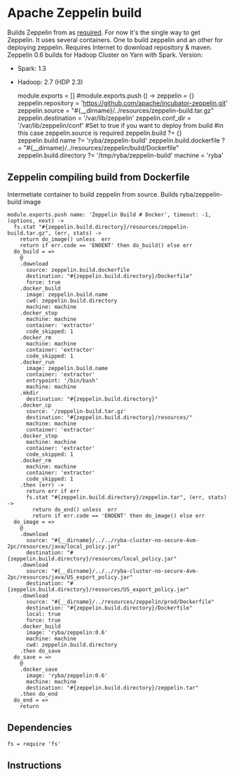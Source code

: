 # Apache Zeppelin build

Builds Zeppelin from as [required][zeppelin-build]. For now it's the single way to get Zeppelin.
It uses several containers. One to build zeppelin and an other for deploying zeppelin.
Requires Internet to download repository & maven.
Zeppelin 0.6 builds for Hadoop Cluster on Yarn with Spark.
Version:
  - Spark: 1.3
  - Hadoop: 2.7 (HDP 2.3)


    module.exports = []
    #module.exports.push () ->
    zeppelin = {}
    zeppelin.repository = 'https://github.com/apache/incubator-zeppelin.git'
    zeppelin.source = "#{__dirname}/../resources/zeppelin-build.tar.gz"
    zeppelin.destination = '/var/lib/zeppelin'
    zeppelin.conf_dir = '/var/lib/zeppelin/conf'
    #Set to true if you want to deploy from build 
    #in this case zeppelin.source is required
    zeppelin.build ?= {}
    zeppelin.build.name ?= 'ryba/zeppelin-build'
    zeppelin.build.dockerfile ?= "#{__dirname}/../resources/zeppelin/build/Dockerfile"
    zeppelin.build.directory ?= '/tmp/ryba/zeppelin-build'
    machine = 'ryba'

## Zeppelin compiling build from Dockerfile

Intermetiate container to build zeppelin from source. Builds ryba/zeppelin-build image


    module.exports.push name: 'Zeppelin Build # Docker', timeout: -1, (options, next) ->
      fs.stat "#{zeppelin.build.directory}/resources/zeppelin-build.tar.gz", (err, stats) ->
        return do_image() unless  err 
        return if err.code == 'ENOENT' then do_build() else err
      do_build = =>
        @
        .download
          source: zeppelin.build.dockerfile
          destination: "#{zeppelin.build.directory}/Dockerfile"
          force: true
        .docker_build
          image: zeppelin.build.name
          cwd: zeppelin.build.directory
          machine: machine
        .docker_stop
          machine: machine
          container: 'extractor'
          code_skipped: 1
        .docker_rm
          machine: machine
          container: 'extractor'
          code_skipped: 1
        .docker_run
          image: zeppelin.build.name
          container: 'extractor'
          entrypoint: '/bin/bash'
          machine: machine
        .mkdir
          destination: "#{zeppelin.build.directory}"
        .docker_cp
          source: '/zeppelin-build.tar.gz'
          destination: "#{zeppelin.build.directory}/resources/"
          machine: machine
          container: 'extractor'
        .docker_stop
          machine: machine
          container: 'extractor'
          code_skipped: 1
        .docker_rm
          machine: machine
          container: 'extractor'
          code_skipped: 1
        .then (err) ->
          return err if err
          fs.stat "#{zeppelin.build.directory}/zeppelin.tar", (err, stats) ->
            return do_end() unless  err 
            return if err.code == 'ENOENT' then do_image() else err 
      do_image = =>
        @
        .download
          source: "#{__dirname}/../../ryba-cluster-no-secure-4vm-2pc/resources/java/local_policy.jar"
          destination: "#{zeppelin.build.directory}/resources/local_policy.jar"
        .download
          source: "#{__dirname}/../../ryba-cluster-no-secure-4vm-2pc/resources/java/US_export_policy.jar"
          destination: "#{zeppelin.build.directory}/resources/US_export_policy.jar"
        .download
          source: "#{__dirname}/../resources/zeppelin/prod/Dockerfile"
          destination: "#{zeppelin.build.directory}/Dockerfile"
          local: true
          force: true
        .docker_build
          image: 'ryba/zeppelin:0.6'
          machine: machine
          cwd: zeppelin.build.directory
        .then do_save
      do_save = =>
        @
        .docker_save
          image: 'ryba/zeppelin:0.6'
          machine: machine
          destination: "#{zeppelin.build.directory}/zeppelin.tar"
        .then do_end
      do_end = =>
        return      

## Dependencies  

    fs = require 'fs'

## Instructions

[zeppelin-build]:http://zeppelin.incubator.apache.org/docs/install/install.html
[github-instruction]:https://github.com/apache/incubator-zeppelin
[hortonwork-instruction]:http://fr.hortonworks.com/blog/introduction-to-data-science-with-apache-spark/